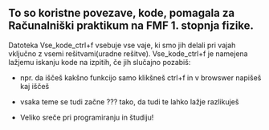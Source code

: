 To so koristne povezave, kode, pomagala za Računalniški praktikum na FMF 1. stopnja fizike.
-
Datoteka Vse_kode_ctrl+f vsebuje vse vaje, ki smo jih delali pri vajah vključno z vsemi rešitvami(uradne rešitve).
Vse_kode_ctrl+f je namejena lažjemu iskanju kode na izpitih, če jih slučajno pozabiš:
- npr. da iščeš kakšno funkcijo samo klikšneš ctrl+f in v browswer napišeš kaj iščeš
- vsaka teme se tudi začne ??? tako, da tudi te lahko lažje razlikuješ

- Veliko sreče pri programiranju in študiju!
